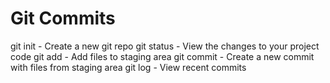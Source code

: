 # Git Commits

git init - Create a new git repo
git status - View the changes to your project code
git add - Add files to staging area
git commit - Create a new commit with files from staging area
git log - View recent commits